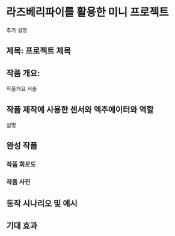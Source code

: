 # 라즈베리파이를 활용한 미니 프로젝트
추가 설명
## 제목: 프로젝트 제목
## 작품 개요:
작품개요 서술
## 작품 제작에 사용한 센서와 엑추에이터와 역할
설명
## 완성 작품
### 작품 회로도

### 작품 사진

## 동작 시나리오 및 예시

## 기대 효과
